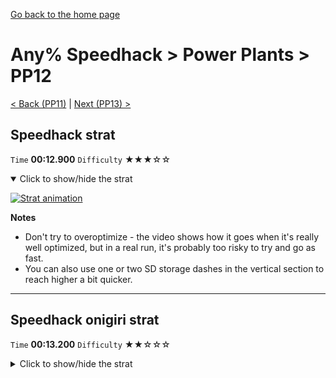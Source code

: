 [Go back to the home page](https://github.com/Doublevil/scbspeedrun)

# Any% Speedhack > Power Plants > PP12

[< Back (PP11)](https://github.com/Doublevil/scbspeedrun/blob/main/levels/any_sh/pp/PP11.md) | [Next (PP13) >](https://github.com/Doublevil/scbspeedrun/blob/main/levels/any_sh/pp/PP13.md)

## Speedhack strat

`Time` **00:12.900** `Difficulty` ★★★☆☆
<details open>
  <summary>Click to show/hide the strat</summary>

  [![Strat animation](https://github.com/Doublevil/scbspeedrun/blob/main/media/levels/pp/PP12_S_Strat.webp)](https://github.com/Doublevil/scbspeedrun/blob/main/media/levels/pp/PP12_S_Strat.mp4?raw=true)

  **Notes**
  - Don't try to overoptimize - the video shows how it goes when it's really well optimized, but in a real run, it's probably too risky to try and go as fast.
  - You can also use one or two SD storage dashes in the vertical section to reach higher a bit quicker.
</details>

---
## Speedhack onigiri strat

`Time` **00:13.200** `Difficulty` ★★☆☆☆
<details>
  <summary>Click to show/hide the strat</summary>

  [![Strat animation](https://github.com/Doublevil/scbspeedrun/blob/main/media/levels/pp/PP12_S_Onigiri.webp)](https://github.com/Doublevil/scbspeedrun/blob/main/media/levels/pp/PP12_S_Onigiri.mp4?raw=true)

  **Notes**
  - In the vertical battery section, be careful not to dash too quickly, you need to time your dashes properly so you can reach the next battery. It's easy to lose a bunch of time to this section, so don't rush it.
  - You can also use one or two SD storage dashes in the vertical battery section to reach higher a bit quicker.
</details>
